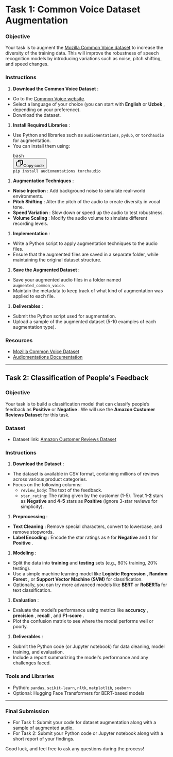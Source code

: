 # Task 1: Common Voice Dataset Augmentation

### Objective

Your task is to augment the [Mozilla Common Voice dataset](https://commonvoice.mozilla.org/en/datasets) to increase the diversity of the training data. This will improve the robustness of speech recognition models by introducing variations such as noise, pitch shifting, and speed changes.

### Instructions

1. **Download the Common Voice Dataset** :

* Go to the [Common Voice website](https://commonvoice.mozilla.org/en/datasets).
* Select a language of your choice (you can start with **English** or  **Uzbek** , depending on your preference).
* Download the dataset.

1. **Install Required Libraries** :

* Use Python and libraries such as `audiomentations`, `pydub`, or `torchaudio` for augmentation.
* You can install them using:
  <pre><div class="dark bg-gray-950 contain-inline-size rounded-md border-[0.5px] border-token-border-medium"><div class="flex items-center relative text-token-text-secondary bg-token-main-surface-secondary px-4 py-2 text-xs font-sans justify-between rounded-t-md"><span>bash</span><div class="flex items-center"><span class="" data-state="closed"><button class="flex gap-1 items-center"><svg width="24" height="24" viewBox="0 0 24 24" fill="none" xmlns="http://www.w3.org/2000/svg" class="icon-sm"><path fill-rule="evenodd" clip-rule="evenodd" d="M7 5C7 3.34315 8.34315 2 10 2H19C20.6569 2 22 3.34315 22 5V14C22 15.6569 20.6569 17 19 17H17V19C17 20.6569 15.6569 22 14 22H5C3.34315 22 2 20.6569 2 19V10C2 8.34315 3.34315 7 5 7H7V5ZM9 7H14C15.6569 7 17 8.34315 17 10V15H19C19.5523 15 20 14.5523 20 14V5C20 4.44772 19.5523 4 19 4H10C9.44772 4 9 4.44772 9 5V7ZM5 9C4.44772 9 4 9.44772 4 10V19C4 19.5523 4.44772 20 5 20H14C14.5523 20 15 19.5523 15 19V10C15 9.44772 14.5523 9 14 9H5Z" fill="currentColor"></path></svg>Copy code</button></span></div></div><div class="overflow-y-auto p-4" dir="ltr"><code class="!whitespace-pre hljs language-bash">pip install audiomentations torchaudio
  </code></div></div></pre>

1. **Augmentation Techniques** :

* **Noise Injection** : Add background noise to simulate real-world environments.
* **Pitch Shifting** : Alter the pitch of the audio to create diversity in vocal tone.
* **Speed Variation** : Slow down or speed up the audio to test robustness.
* **Volume Scaling** : Modify the audio volume to simulate different recording levels.

1. **Implementation** :

* Write a Python script to apply augmentation techniques to the audio files.
* Ensure that the augmented files are saved in a separate folder, while maintaining the original dataset structure.

1. **Save the Augmented Dataset** :

* Save your augmented audio files in a folder named `augmented_common_voice`.
* Maintain the metadata to keep track of what kind of augmentation was applied to each file.

1. **Deliverables** :

* Submit the Python script used for augmentation.
* Upload a sample of the augmented dataset (5-10 examples of each augmentation type).

### Resources

* [Mozilla Common Voice Dataset](https://commonvoice.mozilla.org/en/datasets)
* [Audiomentations Documentation](https://github.com/iver56/audiomentations)

---

## Task 2: Classification of People's Feedback

### Objective

Your task is to build a classification model that can classify people’s feedback as **Positive** or  **Negative** . We will use the **Amazon Customer Reviews Dataset** for this task.

### Dataset

* Dataset link: [Amazon Customer Reviews Dataset]()

### Instructions

1. **Download the Dataset** :

* The dataset is available in CSV format, containing millions of reviews across various product categories.
* Focus on the following columns:
  * `review_body`: The text of the feedback.
  * `star_rating`: The rating given by the customer (1-5). Treat **1-2** stars as **Negative** and **4-5** stars as **Positive** (ignore 3-star reviews for simplicity).

1. **Preprocessing** :

* **Text Cleaning** : Remove special characters, convert to lowercase, and remove stopwords.
* **Label Encoding** : Encode the star ratings as `0` for **Negative** and `1` for  **Positive** .

1. **Modeling** :

* Split the data into **training** and **testing** sets (e.g., 80% training, 20% testing).
* Use a simple machine learning model like  **Logistic Regression** ,  **Random Forest** , or **Support Vector Machine (SVM)** for classification.
* Optionally, you can try more advanced models like **BERT** or **RoBERTa** for text classification.

1. **Evaluation** :

* Evaluate the model’s performance using metrics like  **accuracy** ,  **precision** ,  **recall** , and  **F1-score** .
* Plot the confusion matrix to see where the model performs well or poorly.

1. **Deliverables** :

* Submit the Python code (or Jupyter notebook) for data cleaning, model training, and evaluation.
* Include a report summarizing the model's performance and any challenges faced.

### Tools and Libraries

* Python: `pandas`, `scikit-learn`, `nltk`, `matplotlib`, `seaborn`
* Optional: Hugging Face Transformers for BERT-based models

---

### Final Submission

* For Task 1: Submit your code for dataset augmentation along with a sample of augmented audio.
* For Task 2: Submit your Python code or Jupyter notebook along with a short report of your findings.

Good luck, and feel free to ask any questions during the process!
